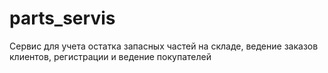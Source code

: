 # parts_servis

Сервис для учета остатка запасных частей на складе, ведение заказов клиентов, регистрации и ведение покупателей
